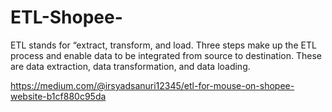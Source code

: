 # ETL-Shopee-
ETL stands for “extract, transform, and load. Three steps make up the ETL process and enable data to be integrated from source to destination. These are data extraction, data transformation, and data loading.

https://medium.com/@irsyadsanuri12345/etl-for-mouse-on-shopee-website-b1cf880c95da
